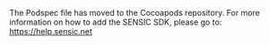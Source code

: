 The Podspec file has moved to the Cocoapods repository. For more information on how to add the SENSIC SDK, please go to: https://help.sensic.net